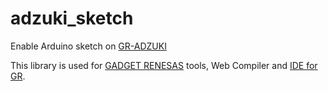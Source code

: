# adzuki_sketch

Enable Arduino sketch on [GR-ADZUKI](http://gadget.renesas.com/en/product/adzuki.html)

This library is used for [GADGET RENESAS](http://gadget.renesas.com/) tools, Web Compiler and [IDE for GR](http://gadget.renesas.com/en/product/ide4gr.html).
